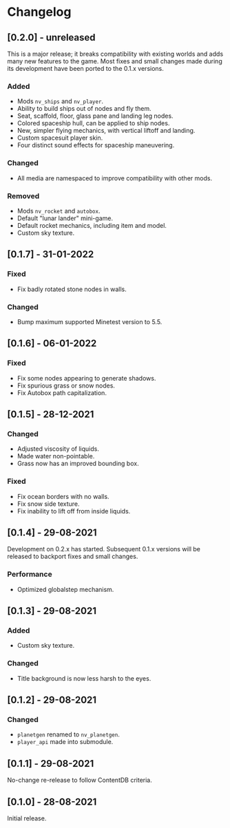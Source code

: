 # Changelog
## [0.2.0] - unreleased
This is a major release; it breaks compatibility with existing worlds and adds
many new features to the game. Most fixes and small changes made during its
development have been ported to the 0.1.x versions.

### Added
 - Mods `nv_ships` and `nv_player`.
 - Ability to build ships out of nodes and fly them.
 - Seat, scaffold, floor, glass pane and landing leg nodes.
 - Colored spaceship hull, can be applied to ship nodes.
 - New, simpler flying mechanics, with vertical liftoff and landing.
 - Custom spacesuit player skin.
 - Four distinct sound effects for spaceship maneuvering.

### Changed
 - All media are namespaced to improve compatibility with other mods.

### Removed
 - Mods `nv_rocket` and `autobox`.
 - Default "lunar lander" mini-game.
 - Default rocket mechanics, including item and model.
 - Custom sky texture.

## [0.1.7] - 31-01-2022
### Fixed
 - Fix badly rotated stone nodes in walls.

### Changed
 - Bump maximum supported Minetest version to 5.5.

## [0.1.6] - 06-01-2022
### Fixed
 - Fix some nodes appearing to generate shadows.
 - Fix spurious grass or snow nodes.
 - Fix Autobox path capitalization.

## [0.1.5] - 28-12-2021
### Changed
 - Adjusted viscosity of liquids.
 - Made water non-pointable.
 - Grass now has an improved bounding box.

### Fixed
 - Fix ocean borders with no walls.
 - Fix snow side texture.
 - Fix inability to lift off from inside liquids.

## [0.1.4] - 29-08-2021
Development on 0.2.x has started. Subsequent 0.1.x versions will be released to
backport fixes and small changes.

### Performance
 - Optimized globalstep mechanism.

## [0.1.3] - 29-08-2021
### Added
 - Custom sky texture.

### Changed
 - Title background is now less harsh to the eyes.

## [0.1.2] - 29-08-2021
### Changed
 - `planetgen` renamed to `nv_planetgen`.
 - `player_api` made into submodule.

## [0.1.1] - 29-08-2021
No-change re-release to follow ContentDB criteria.

## [0.1.0] - 28-08-2021
Initial release.
